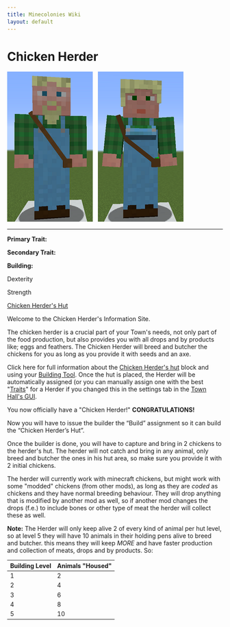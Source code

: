 ```yaml
---
title: Minecolonies Wiki
layout: default
---
```

# Chicken Herder

<div class="infobox box text-center">
<img src="../../assets/images/workers/ChickenHerder_M.png" alt="Chicken Herder Male" />&nbsp;&nbsp;&nbsp;<img src="../../assets/images/workers/ChickenHerder_F.png" alt="Chicken Herder Female" />
<hr />
  <div class="row section-text text-left">
    <div class="col">
      <p><strong>Primary Trait:</strong></p>
      <p><strong>Secondary Trait:</strong></p>
      <p><strong>Building:</strong></p>
    </div>
    <div class="col">
      <p class="traitp">Dexterity</p>
      <p class="traits">Strength</p>
      <p><a href="../buildings/chickenherder">Chicken Herder's Hut</a></p>
    </div>
  </div>
</div>

Welcome to the Chicken Herder's Information Site.

The chicken herder is a crucial part of your Town's needs, not only part of the food production, but also provides you with all drops and by products like; eggs and feathers. The Chicken Herder will breed and butcher the chickens for you as long as you provide it with seeds and an axe.

Click here for full information about the [Chicken Herder's hut](../../source/buildings/chickenherder) block and using your [Building Tool](../items/buildingtool). Once the hut is placed, the Herder will be automatically assigned (or you can manually assign one with the best  "[Traits](../systems/workerinfo)" for a Herder if you changed this in the settings tab in the [Town Hall's GUI](../../source/buildings/townhall).

You now officially have a "Chicken Herder!" **CONGRATULATIONS!**

Now you will have to issue the builder the “Build” assignment so it can build the “Chicken Herder’s Hut”.

Once the builder is done, you will have to capture and bring in 2 chickens to the herder's hut. The herder will not catch and bring in any animal, only breed and butcher the ones in his hut area, so make sure you provide it with 2 initial chickens.

The herder will currently work with minecraft chickens, but might work with some "modded" chickens (from other mods), as long as they are *coded* as chickens and they have normal breeding behaviour. They will drop anything that is modified by another mod as well, so if another mod changes the drops (f.e.) to include bones or other type of meat the herder will collect these as well.

**Note:** The Herder will only keep alive 2 of every kind of animal per hut level, so at level 5 they will have 10 animals in their holding pens alive to breed and butcher. this means they will keep *MORE* and have faster production and collection of meats, drops and by products. So:


| Building Level | Animals "Housed" |
| ----- | ----- |
| 1 | 2 |
| 2 | 4 |
| 3 | 6 |
| 4 | 8 |
| 5 | 10 |

<br>
